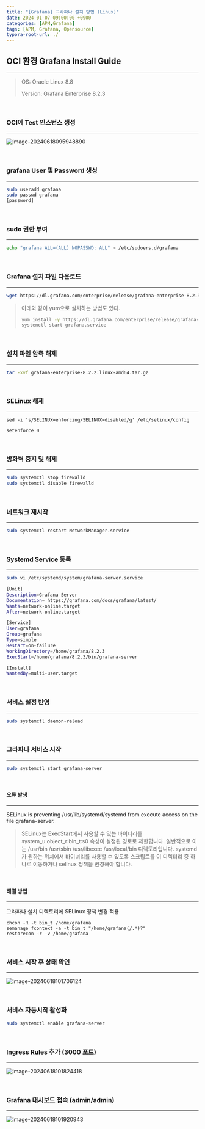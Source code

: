 ```yaml
---
title: "[Grafana] 그라파나 설치 방법 (Linux)"
date: 2024-01-07 09:00:00 +0900
categories: [APM,Grafana]
tags: [APM, Grafana, Opensource]
typora-root-url: ./
---
```


## **OCI 환경 Grafana Install Guide**

---

> OS: Oracle Linux 8.8
>
> Version: Grafana Enterprise 8.2.3

<br/>

### **OCI에 Test 인스턴스 생성**

---

![image-20240618095948890](/../assets/img/posts/2024-01-07-Grafana-Install/image-20240618095948890.png)

<br/>

### **grafana User 및 Password 생성**

---

```bash
sudo useradd grafana
sudo passwd grafana
[password]
```

<br/>

### **sudo 권한 부여**

---

```bash
echo "grafana ALL=(ALL) NOPASSWD: ALL" > /etc/sudoers.d/grafana
```

<br/>

### **Grafana 설치 파일 다운로드**

---

```bash
wget https://dl.grafana.com/enterprise/release/grafana-enterprise-8.2.3.linux-amd64.tar.gz
```

> 아래와 같이 yum으로 설치하는 방법도 있다.
>
> ```bash
> yum install -y https://dl.grafana.com/enterprise/release/grafana-enterprise-10.4.1-1.x86_64.rpm
> systemctl start grafana.service
> ```

<br/>

### **설치 파일 압축 해제**

---

```bash
tar -xvf grafana-enterprise-8.2.2.linux-amd64.tar.gz
```

<br/>

### **SELinux 해제**

---

```
sed -i 's/SELINUX=enforcing/SELINUX=disabled/g' /etc/selinux/config
```

```
setenforce 0
```

<br/>

### **방화벽 중지 및 해제**

---

```bash
sudo systemctl stop firewalld
sudo systemctl disable firewalld
```



<br/>

### **네트워크 재시작**

---

```bash
sudo systemctl restart NetworkManager.service
```

<br/>

### **Systemd Service 등록**

---

```bash
sudo vi /etc/systemd/system/grafana-server.service
```

```bash
[Unit]
Description=Grafana Server
Documentation= https://grafana.com/docs/grafana/latest/
Wants=network-online.target
After=network-online.target

[Service]
User=grafana
Group=grafana
Type=simple
Restart=on-failure
WorkingDirectory=/home/grafana/8.2.3
ExecStart=/home/grafana/8.2.3/bin/grafana-server

[Install]
WantedBy=multi-user.target
```

<br/>

### **서비스 설정 반영**

---

```bash
sudo systemctl daemon-reload
```

<br/>

### **그라파나 서비스 시작**

---

```bash
sudo systemctl start grafana-server
```

<br/>

#### **오류 발생**

---

SELinux is preventing /usr/lib/systemd/systemd from execute access on the file grafana-server.

> SELinux는 ExecStart에서 사용할 수 있는 바이너리를 system_u:object_r:bin_t:s0 속성이 설정된 경로로 제한합니다. 일반적으로 이는 /usr/bin /usr/sbin /usr/libexec /usr/local/bin 디렉토리입니다. systemd가 원하는 위치에서 바이너리를 사용할 수 있도록 스크립트를 이 디렉터리 중 하나로 이동하거나 selinux 정책을 변경해야 합니다.

<br/>

#### **해결 방법**

---

그라파나 설치 디렉토리에 SELinux 정책 변경 적용
```
chcon -R -t bin_t /home/grafana
semanage fcontext -a -t bin_t "/home/grafana(/.*)?"
restorecon -r -v /home/grafana
```

<br/>

### **서비스 시작 후 상태 확인**

---

![image-20240618101706124](/../assets/img/posts/2024-01-07-Grafana-Install/image-20240618101706124.png)

<br/>

### **서비스 자동시작 활성화**

```bash
sudo systemctl enable grafana-server
```

<br/>

### **Ingress Rules 추가 (3000 포트)**

---

![image-20240618101824418](/../assets/img/posts/2024-01-07-Grafana-Install/image-20240618101824418.png)

<br/>

### **Grafana 대시보드 접속 (admin/admin)**

---

![image-20240618101920943](/../assets/img/posts/2024-01-07-Grafana-Install/image-20240618101920943.png)

<br/>
